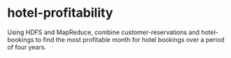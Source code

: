 # hotel-profitability
Using HDFS and MapReduce, combine customer-reservations and hotel-bookings to find the most profitable month for hotel bookings over a period of four years.

